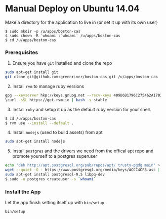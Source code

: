 # Manual Deploy on Ubuntu 14.04

Make a directory for the application to live in (or set it up with its own user)

 ```
$ sudo mkdir -p /u/apps/boston-cas
$ sudo chown -R `whoami`:`whoami` /u/apps/boston-cas
$ cd /u/apps/boston-cas
 ```

### Prerequisites

1. Ensure you have `git` installed and clone the repo
 ```bash
sudo apt-get install git
git clone git@github.com:greenriver/boston-cas.git /u/apps/boston-cas
 ```

2. Install `rvm` to manage ruby versions
 ```bash
gpg --keyserver hkp://keys.gnupg.net --recv-keys 409B6B1796C275462A1703113804BB82D39DC0E3
\curl -sSL https://get.rvm.io | bash -s stable
 ```

3. Install `ruby` and setup it up as the default ruby version for your shell.
 ```bash
$ cd /u/apps/boston-cas
$ rvm use --install --default .
 ```

4. Install `nodejs` (used to build assets) from apt
 ```bash
sudo apt-get install nodejs
 ```

5. Install `postgres` and the drivers we need from the offical apt repo and promote yourself to a postgres superuser
 ```bash
echo 'deb http://apt.postgresql.org/pub/repos/apt/ trusty-pgdg main' > /etc/apt/sources.list.d/pgdg.list
wget --quiet -O - https://www.postgresql.org/media/keys/ACCC4CF8.asc |   sudo apt-key add -
sudo apt-get install postgresql-9.5 libpq-dev
$ sudo -u postgres createuser -s `whoami`
 ```

### Install the App
Let the app finish setting itself up with `bin/setup`
 ```bash
bin/setup
 ```
